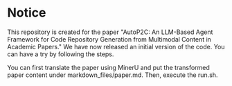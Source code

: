 # Notice
This repository is created for the paper "AutoP2C: An LLM-Based Agent Framework for Code Repository Generation from Multimodal Content in Academic Papers." We have now released an initial version of the code. You can have a try by following the steps.  

You can first translate the paper using MinerU and put the transformed paper content under markdown_files/paper.md. Then, execute the run.sh.
